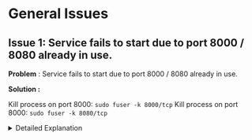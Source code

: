 # General Issues

## Issue 1: Service fails to start due to port 8000 / 8080 already in use.

**Problem** :  Service fails to start due to port 8000 / 8080 already in use.

**Solution :** 

Kill process on port 8000: `sudo fuser -k 8000/tcp`
Kill process on port 8000: `sudo fuser -k 8080/tcp`

<details>
<summary>Detailed Explanation</summary>

When a service doesn't start and complains about a port being in use, it indicates another process is already listening on that port. Port conflicts are common when running multiple services on the same machine, especially during development.

The command `sudo fuser -k 8000/tcp` is used to kill the process that is using TCP port 8000. Here's what each part does:

- `sudo`: Run the command with superuser privileges, necessary for affecting other processes.
- `fuser`: A utility to show which processes use the specified files, sockets, or filesystems.
- `-k`: Kill processes accessing the file (in this case, the port).
- `8000/tcp`: Specifies the TCP port 8000 to be checked and acted upon.

After freeing up the port, you can start your service. If using `honcho`, which is a Python tool that manages Procfile-based applications, run `honcho start` to start the services defined in your `Procfile`.

**Note:** Be cautious when killing processes, as you might terminate something important. Always check what is running on that port if possible.

</details>
